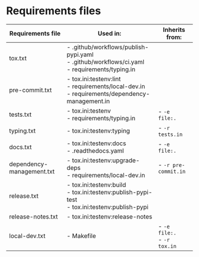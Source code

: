 # Requirements files

| Requirements file         | Used in:                                                                                         | Inherits from:                 |
|---------------------------|--------------------------------------------------------------------------------------------------|--------------------------------|
| tox.txt                   | - .github/workflows/publish-pypi.yaml<br>- .github/workflows/ci.yaml<br>- requirements/typing.in |                                |
| pre-commit.txt            | - tox.ini:testenv:lint<br>- requirements/local-dev.in<br>- requirements/dependency-management.in |                                |
| tests.txt                 | - tox.ini:testenv<br>- requirements/typing.in                                                    | - `-e file:.`                  |
| typing.txt                | - tox.ini:testenv:typing                                                                         | - `-r tests.in`                |
| docs.txt                  | - tox.ini:testenv:docs<br>- .readthedocs.yaml                                                    | - `-e file:.`                  |
| dependency-management.txt | - tox.ini:testenv:upgrade-deps<br>- requirements/local-dev.in                                    | - `-r pre-commit.in`           |
| release.txt               | - tox.ini:testenv:build<br>- tox.ini:testenv:publish-pypi-test<br>- tox.ini:testenv:publish-pypi |                                |
| release-notes.txt         | - tox.ini:testenv:release-notes                                                                  |                                |
| local-dev.txt             | - Makefile                                                                                       | - `-e file:.`<br>- `-r tox.in` |
